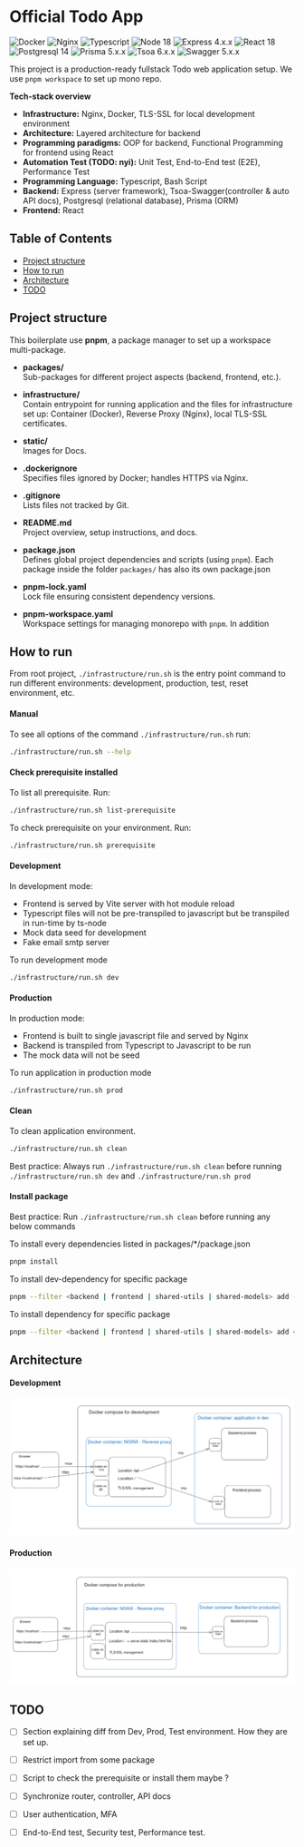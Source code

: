 # Official Todo App
![Docker](https://img.shields.io/badge/docker-27.3.1-green)
![Nginx](https://img.shields.io/badge/nginx-alpine-green)
![Typescript](https://img.shields.io/badge/typescript-5.2.2-green.svg)
![Node 18](https://img.shields.io/badge/node-18_alpine-green)
![Express 4.x.x](https://img.shields.io/badge/express-4.19.2-green.svg)
![React 18](https://img.shields.io/badge/react-18.2.0-green.svg)
![Postgresql 14](https://img.shields.io/badge/postgresql-14_alpine-green.svg)
![Prisma 5.x.x](https://img.shields.io/badge/prisma-5.20.0-green.svg)
![Tsoa 6.x.x](https://img.shields.io/badge/tsoa-6.4.0-green.svg)
![Swagger 5.x.x](https://img.shields.io/badge/swagger_api_docs-5.0.1-green.svg)

This project is a production-ready fullstack Todo web application setup. We use `pnpm workspace` to
set up mono repo.


**Tech-stack overview**
- **Infrastructure:** Nginx, Docker, TLS-SSL for local development environment
- **Architecture:** Layered architecture for backend
- **Programming paradigms:** OOP for backend, Functional Programming for frontend using React
- **Automation Test (TODO: nyi):** Unit Test, End-to-End test (E2E), Performance Test
- **Programming Language:** Typescript, Bash Script
- **Backend:** Express (server framework), Tsoa-Swagger(controller & auto API docs), Postgresql (relational database), Prisma (ORM)
- **Frontend:** React
## Table of Contents
- [Project structure](#project-structure)
- [How to run](#how-to-run)
- [Architecture](#architecture-)
- [TODO](#todo)


## Project structure
This boilerplate use **pnpm**, a package manager to set up a workspace
multi-package.
- **packages/**  
  Sub-packages for different project aspects (backend, frontend, etc.).

- **infrastructure/**  
  Contain entrypoint for running application and the files for infrastructure set up: Container (Docker),
  Reverse Proxy (Nginx), local TLS-SSL certificates.

- **static/**  
  Images for Docs.

- **.dockerignore**  
  Specifies files ignored by Docker; handles HTTPS via Nginx.

- **.gitignore**  
  Lists files not tracked by Git.

- **README.md**  
  Project overview, setup instructions, and docs.

- **package.json**  
  Defines global project dependencies and scripts (using `pnpm`). Each package inside
  the folder `packages/` has also its own package.json

- **pnpm-lock.yaml**  
  Lock file ensuring consistent dependency versions.

- **pnpm-workspace.yaml**  
  Workspace settings for managing monorepo with `pnpm`.
  In addition

## How to run
From root project, `./infrastructure/run.sh` is the entry point
command to run different environments: development, production, test,
reset environment, etc.
#### Manual
To see all options of the command `./infrastructure/run.sh` run:
``` bash
./infrastructure/run.sh --help
```
#### Check prerequisite installed
To list all prerequisite. Run:
``` bash
./infrastructure/run.sh list-prerequisite
```
To check prerequisite on your environment. Run:
``` bash
./infrastructure/run.sh prerequisite
```
#### Development
In development mode:
- Frontend is served by Vite server with hot module reload
- Typescript files will not be pre-transpiled to javascript but be transpiled
  in run-time by ts-node
- Mock data seed for development
- Fake email smtp server

To run development mode
``` bash
./infrastructure/run.sh dev
```
#### Production
In production mode:
- Frontend is built to single javascript file and served by Nginx
- Backend is transpiled from Typescript to Javascript to be run
- The mock data will not be seed

To run application in production mode
``` bash
./infrastructure/run.sh prod
```
#### Clean
To clean application environment.
``` bash
./infrastructure/run.sh clean
```
Best practice: Always run ```./infrastructure/run.sh clean``` before running
```./infrastructure/run.sh dev``` and ```./infrastructure/run.sh prod```

#### Install package
Best practice: Run `./infrastructure/run.sh clean` before running any below commands


To install every dependencies listed in packages/*/package.json
``` bash
pnpm install
```  
To install dev-dependency for specific package
``` bash
pnpm --filter <backend | frontend | shared-utils | shared-models> add --save-dev <package>
```  

To install dependency for specific package
``` bash
pnpm --filter <backend | frontend | shared-utils | shared-models> add <package>
```

## Architecture
#### Development
![Docker Compose for Development](public/architecture-dev.png)

#### Production
![Docker Compose for Production](public/architecture-prod.png)

## TODO
- [ ] Section explaining diff from Dev, Prod, Test environment. How they are set up.
- [ ] Restrict import from some package
- [ ] Script to check the prerequisite or install them maybe ?
- [ ] Synchronize router, controller, API docs
- [ ] User authentication, MFA
- [ ] End-to-End test, Security test, Performance test.

